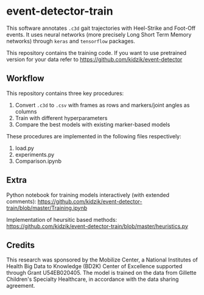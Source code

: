 # event-detector-train

This software annotates `.c3d` gait trajectories with Heel-Strike and Foot-Off events. It uses neural networks (more precisely Long Short Term Memory networks) through `keras` and `tensorflow` packages.

This repository contains the training code. If you want to use pretrained version for your data refer to https://github.com/kidzik/event-detector

## Workflow

This repository contains three key procedures:

1. Convert `.c3d` to `.csv` with frames as rows and markers/joint angles as columns
2. Train with different hyperparameters
3. Compare the best models with existing marker-based models

These procedures are implemented in the following files respectively:

1. load.py
2. experiments.py
3. Comparison.ipynb

## Extra

Python notebook for training models interactively (with extended comments):
https://github.com/kidzik/event-detector-train/blob/master/Training.ipynb

Implementation of heursitic based methods:
https://github.com/kidzik/event-detector-train/blob/master/heuristics.py

## Credits 

This research was sponsored by the Mobilize Center, a National Institutes of Health Big Data to Knowledge (BD2K) Center of Excellence supported through Grant U54EB020405. The model is trained on the data from Gillette Children's Specialty Healthcare, in accordance with the data sharing agreement.

